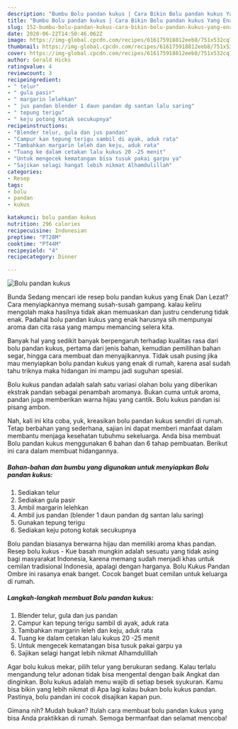 ```yaml
---
description: "Bumbu Bolu pandan kukus | Cara Bikin Bolu pandan kukus Yang Enak Dan Lezat"
title: "Bumbu Bolu pandan kukus | Cara Bikin Bolu pandan kukus Yang Enak Dan Lezat"
slug: 152-bumbu-bolu-pandan-kukus-cara-bikin-bolu-pandan-kukus-yang-enak-dan-lezat
date: 2020-06-22T14:50:46.062Z
image: https://img-global.cpcdn.com/recipes/616175918812eeb8/751x532cq70/bolu-pandan-kukus-foto-resep-utama.jpg
thumbnail: https://img-global.cpcdn.com/recipes/616175918812eeb8/751x532cq70/bolu-pandan-kukus-foto-resep-utama.jpg
cover: https://img-global.cpcdn.com/recipes/616175918812eeb8/751x532cq70/bolu-pandan-kukus-foto-resep-utama.jpg
author: Gerald Hicks
ratingvalue: 4
reviewcount: 3
recipeingredient:
- " telur"
- " gula pasir"
- " margarin lelehkan"
- " jus pandan blender 1 daun pandan dg santan lalu saring"
- " tepung terigu"
- " keju potong kotak secukupnya"
recipeinstructions:
- "Blender telur, gula dan jus pandan"
- "Campur kan tepung terigu sambil di ayak, aduk rata"
- "Tambahkan margarin leleh dan keju, aduk rata"
- "Tuang ke dalam cetakan lalu kukus 20 -25 menit"
- "Untuk mengecek kematangan bisa tusuk pakai garpu ya"
- "Sajikan selagi hangat lebih nikmat Alhamdulillah"
categories:
- Resep
tags:
- bolu
- pandan
- kukus

katakunci: bolu pandan kukus 
nutrition: 296 calories
recipecuisine: Indonesian
preptime: "PT28M"
cooktime: "PT44M"
recipeyield: "4"
recipecategory: Dinner

---
```



![Bolu pandan kukus](https://img-global.cpcdn.com/recipes/616175918812eeb8/751x532cq70/bolu-pandan-kukus-foto-resep-utama.jpg)

Bunda Sedang mencari ide resep bolu pandan kukus yang Enak Dan Lezat? Cara menyiapkannya memang susah-susah gampang. kalau keliru mengolah maka hasilnya tidak akan memuaskan dan justru cenderung tidak enak. Padahal bolu pandan kukus yang enak harusnya sih mempunyai aroma dan cita rasa yang mampu memancing selera kita.

Banyak hal yang sedikit banyak berpengaruh terhadap kualitas rasa dari bolu pandan kukus, pertama dari jenis bahan, kemudian pemilihan bahan segar, hingga cara membuat dan menyajikannya. Tidak usah pusing jika mau menyiapkan bolu pandan kukus yang enak di rumah, karena asal sudah tahu triknya maka hidangan ini mampu jadi suguhan spesial.

Bolu kukus pandan adalah salah satu variasi olahan bolu yang diberikan ekstrak pandan sebagai penambah aromanya. Bukan cuma untuk aroma, pandan juga memberikan warna hijau yang cantik. Bolu kukus pandan isi pisang ambon.


Nah, kali ini kita coba, yuk, kreasikan bolu pandan kukus sendiri di rumah. Tetap berbahan yang sederhana, sajian ini dapat memberi manfaat dalam membantu menjaga kesehatan tubuhmu sekeluarga. Anda bisa membuat Bolu pandan kukus menggunakan 6 bahan dan 6 tahap pembuatan. Berikut ini cara dalam membuat hidangannya.

<!--inarticleads1-->

##### Bahan-bahan dan bumbu yang digunakan untuk menyiapkan Bolu pandan kukus:

1. Sediakan  telur
1. Sediakan  gula pasir
1. Ambil  margarin lelehkan
1. Ambil  jus pandan (blender 1 daun pandan dg santan lalu saring)
1. Gunakan  tepung terigu
1. Sediakan  keju potong kotak secukupnya


Bolu pandan biasanya berwarna hijau dan memiliki aroma khas pandan. Resep bolu kukus - Kue basah mungkin adalah sesuatu yang tidak asing bagi masyarakat Indonesia, karena memang sudah menjadi khas untuk cemilan tradisional Indonesia, apalagi dengan harganya. Bolu Kukus Pandan Ombre ini rasanya enak banget. Cocok banget buat cemilan untuk keluarga di rumah. 

<!--inarticleads2-->

##### Langkah-langkah membuat Bolu pandan kukus:

1. Blender telur, gula dan jus pandan
1. Campur kan tepung terigu sambil di ayak, aduk rata
1. Tambahkan margarin leleh dan keju, aduk rata
1. Tuang ke dalam cetakan lalu kukus 20 -25 menit
1. Untuk mengecek kematangan bisa tusuk pakai garpu ya
1. Sajikan selagi hangat lebih nikmat Alhamdulillah


Agar bolu kukus mekar, pilih telur yang berukuran sedang. Kalau terlalu mengandung telur adonan tidak bisa mengental dengan baik Angkat dan dinginkan. Bolu kukus adalah menu wajib di setiap besek syukuran. Kamu bisa bikin yang lebih nikmat di Apa lagi kalau bukan bolu kukus pandan. Pastinya, bolu pandan ini cocok disajikan kapan pun. 

Gimana nih? Mudah bukan? Itulah cara membuat bolu pandan kukus yang bisa Anda praktikkan di rumah. Semoga bermanfaat dan selamat mencoba!

